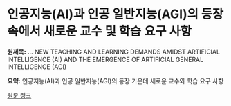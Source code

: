 # 인공지능(AI)과 인공 일반지능(AGI)의 등장 속에서 새로운 교수 및 학습 요구 사항

**원제목:** … NEW TEACHING AND LEARNING DEMANDS AMIDST ARTIFICIAL INTELLIGENCE (AI) AND THE EMERGENCE OF ARTIFICIAL GENERAL INTELLIGENCE (AGI)

**요약:** 인공지능(AI)과 인공 일반지능(AGI)의 등장 가운데 새로운 교수와 학습 요구 사항

[원문 링크](https://scholar.google.com/scholar_url?url=https://sciendo.com/pdf/10.2478/kbo-2025-0057&hl=ko&sa=X&d=16764937250726770681&ei=Ds1xaMOMA5OIieoPnvbEqAc&scisig=AAZF9b8HW5l43FQ_tXpmDxowCFGG&oi=scholaralrt&hist=BNQUaiIAAAAJ:17158378280919032469:AAZF9b9t4Icu6fuM2tSVCh97wJn6&html=&pos=2&folt=kw-top)
